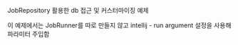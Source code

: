 JobRepository 활용한 db 접근 및 커스터마이징 예제

이 예제에서는 JobRunner를 따로 만들지 않고 intellij - run argument 설정을 사용해 파라미터 주입함


